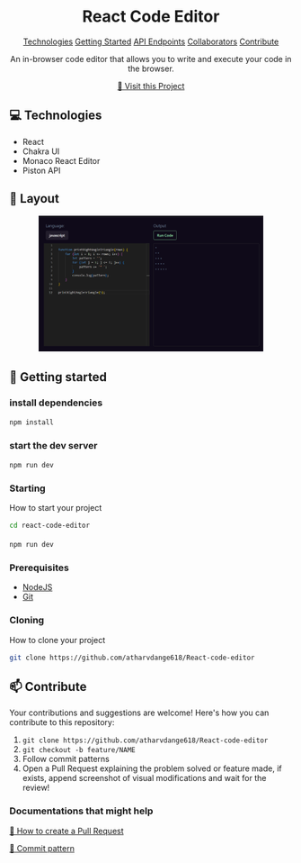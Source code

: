                      
<h1 align="center" style="font-weight: bold;">React Code Editor</h1>

<p align="center">
<a href="#tech">Technologies</a>
<a href="#started">Getting Started</a>
<a href="#routes">API Endpoints</a>
<a href="#colab">Collaborators</a>
<a href="#contribute">Contribute</a> 
</p>


<p align="center">An in-browser code editor that allows you to write and execute your code in the browser.</p>


<p align="center">
<a href="https://react-code-editor-by-atharv.netlify.app">📱 Visit this Project</a>
</p>
 
<h2 id="technologies">💻 Technologies</h2>

- React
- Chakra UI
- Monaco React Editor
- Piston API

<h2 id="layout">🎨 Layout</h2>

<p align="center">

<img src="ui.png" alt="Project UI" width="400px">
</p>
 
<h2 id="started">🚀 Getting started</h2>

### install dependencies
```bash
npm install
```
### start the dev server
```bash
npm run dev
```
 
<h3>Starting</h3>

How to start your project

```bash
cd react-code-editor

npm run dev
```
 
<h3>Prerequisites</h3>

- [NodeJS](https://github.com/)
- [Git](https://github.com)
 
<h3>Cloning</h3>

How to clone your project

```bash
git clone https://github.com/atharvdange618/React-code-editor
```
 
<h2 id="contribute">📫 Contribute</h2>

Your contributions and suggestions are welcome! Here's how you can contribute to this repository:

1. `git clone https://github.com/atharvdange618/React-code-editor`
2. `git checkout -b feature/NAME`
3. Follow commit patterns
4. Open a Pull Request explaining the problem solved or feature made, if exists, append screenshot of visual modifications and wait for the review!
 
<h3>Documentations that might help</h3>

[📝 How to create a Pull Request](https://www.atlassian.com/br/git/tutorials/making-a-pull-request)

[💾 Commit pattern](https://gist.github.com/joshbuchea/6f47e86d2510bce28f8e7f42ae84c716)